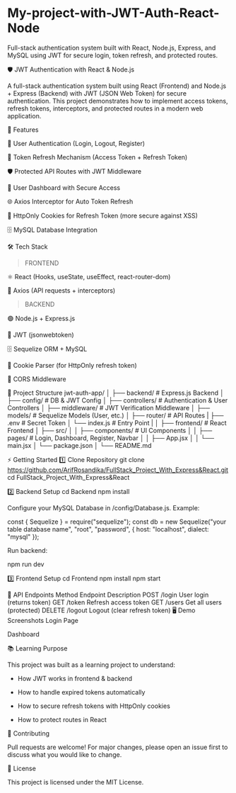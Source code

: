 # My-project-with-JWT-Auth-React-Node
Full-stack authentication system built with React, Node.js, Express, and MySQL using JWT for secure login, token refresh, and protected routes.

🛡️ JWT Authentication with React & Node.js

A full-stack authentication system built using React (Frontend) and Node.js + Express (Backend) with JWT (JSON Web Token) for secure authentication.
This project demonstrates how to implement access tokens, refresh tokens, interceptors, and protected routes in a modern web application.

🚀 Features

🔑 User Authentication (Login, Logout, Register)

🔄 Token Refresh Mechanism (Access Token + Refresh Token)

🛡️ Protected API Routes with JWT Middleware

👤 User Dashboard with Secure Access

🌐 Axios Interceptor for Auto Token Refresh

🍪 HttpOnly Cookies for Refresh Token (more secure against XSS)

🗄️ MySQL Database Integration

🛠️ Tech Stack

> FRONTEND

⚛️ React (Hooks, useState, useEffect, react-router-dom)

📡 Axios (API requests + interceptors)

> BACKEND

🟢 Node.js + Express.js

🔑 JWT (jsonwebtoken)

🗄️ Sequelize ORM + MySQL

🍪 Cookie Parser (for HttpOnly refresh token)

🔄 CORS Middleware

📂 Project Structure
jwt-auth-app/
│
├── backend/               # Express.js Backend
│   ├── config/            # DB & JWT Config
│   ├── controllers/       # Authentication & User Controllers
│   ├── middleware/        # JWT Verification Middleware
│   ├── models/            # Sequelize Models (User, etc.)
│   ├── router/            # API Routes
|   ├── .env               # Secret Token
│   └── index.js           # Entry Point
|
│
├── frontend/              # React Frontend
│   ├── src/
│   │   ├── components/    # UI Components
│   │   ├── pages/         # Login, Dashboard, Register, Navbar
│   │   ├── App.jsx
│   │   └── main.jsx
│   └── package.json
│
└── README.md

⚡ Getting Started
1️⃣ Clone Repository
git clone https://github.com/ArifRosandika/FullStack_Project_With_Express&React.git
cd FullStack_Project_With_Express&React

2️⃣ Backend Setup
cd Backend
npm install


Configure your MySQL Database in /config/Database.js. Example:

const { Sequelize } = require("sequelize");
const db = new Sequelize("your table database name", "root", "password", {
    host: "localhost",
    dialect: "mysql"
});


Run backend:

npm run dev

3️⃣ Frontend Setup
cd Frontend
npm install
npm start

🔑 API Endpoints
Method	Endpoint	Description
POST	/login	User login (returns token)
GET	/token	Refresh access token
GET	/users	Get all users (protected)
DELETE	/logout	Logout (clear refresh token)
🖥️ Demo Screenshots
Login Page

Dashboard

📚 Learning Purpose

This project was built as a learning project to understand:

- How JWT works in frontend & backend

- How to handle expired tokens automatically

- How to secure refresh tokens with HttpOnly cookies

- How to protect routes in React

🤝 Contributing

Pull requests are welcome! For major changes, please open an issue first to discuss what you would like to change.

📜 License

This project is licensed under the MIT License.
